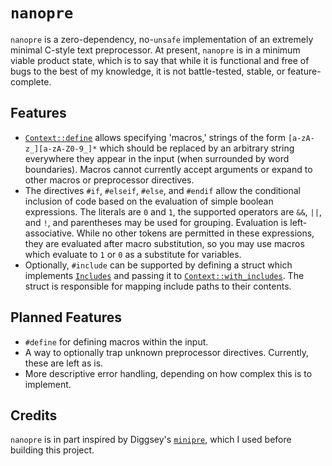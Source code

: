 # `nanopre`
`nanopre` is a zero-dependency, no-`unsafe` implementation of an extremely minimal C-style text preprocessor. At present, `nanopre` is in a minimum viable product state, which is to say that while it is functional and free of bugs to the best of my knowledge, it is not battle-tested, stable, or feature-complete.

## Features
- [`Context::define`](https://docs.rs/nanopre/latest/nanopre/struct.Context.html#method.define) allows specifying 'macros,' strings of the form `[a-zA-z_][a-zA-Z0-9_]*` which should be replaced by an arbitrary string everywhere they appear in the input (when surrounded by word boundaries). Macros cannot currently accept arguments or expand to other macros or preprocessor directives.
- The directives `#if`, `#elseif`, `#else`, and `#endif` allow the conditional inclusion of code based on the evaluation of simple boolean expressions. The literals are `0` and `1`, the supported operators are `&&`, `||`, and `!`, and parentheses may be used for grouping. Evaluation is left-associative. While no other tokens are permitted in these expressions, they are evaluated after macro substitution, so you may use macros which evaluate to `1` or `0` as a substitute for variables.
- Optionally, `#include` can be supported by defining a struct which implements [`Includes`](https://docs.rs/nanopre/latest/nanopre/trait.Includes.html) and passing it to [`Context::with_includes`](https://docs.rs/nanopre/latest/nanopre/struct.Context.html#method.with_includes). The struct is responsible for mapping include paths to their contents.

## Planned Features
- `#define` for defining macros within the input.
- A way to optionally trap unknown preprocessor directives. Currently, these are left as is.
- More descriptive error handling, depending on how complex this is to implement.

## Credits
`nanopre` is in part inspired by Diggsey's [`minipre`](`https://github.com/Diggsey/minipre`), which I used before building this project.